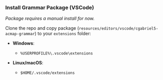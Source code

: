 ### Install Grammar Package (VSCode)

_Package requires a manual install for now._

Clone the repo and copy package (`resources/editors/vscode/cgabriel5-acmap-grammar`) to your `extensions` folder:

- **Windows**:

  - `%USERPROFILE%\.vscode\extensions`

- **Linux/macOS**:

  - `$HOME/.vscode/extensions`
